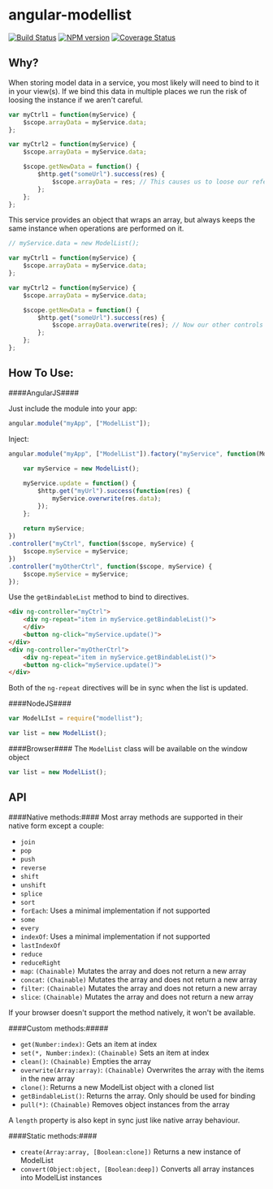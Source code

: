 angular-modellist
=================

[![Build Status](https://travis-ci.org/steelsojka/angular-modellist.svg?branch=master)](https://travis-ci.org/steelsojka/angular-modellist)
[![NPM version](https://badge.fury.io/js/modellist.svg)](http://badge.fury.io/js/modellist)
[![Coverage Status](https://coveralls.io/repos/steelsojka/angular-modellist/badge.png)](https://coveralls.io/r/steelsojka/angular-modellist)

Why?
----
When storing model data in a service, you most likely will need to bind to it in your view(s).
If we bind this data in multiple places we run the risk of loosing the instance if we aren't careful.

```javascript
var myCtrl1 = function(myService) {
	$scope.arrayData = myService.data;
};

var myCtrl2 = function(myService) {
	$scope.arrayData = myService.data;

	$scope.getNewData = function() {
		$http.get("someUrl").success(res) {
			$scope.arrayData = res; // This causes us to loose our reference
		};
	};
};
```

This service provides an object that wraps an array, but always keeps the same instance when operations are performed on it.

```javascript
// myService.data = new ModelList();

var myCtrl1 = function(myService) {
	$scope.arrayData = myService.data;
};

var myCtrl2 = function(myService) {
	$scope.arrayData = myService.data;

	$scope.getNewData = function() {
		$http.get("someUrl").success(res) {
			$scope.arrayData.overwrite(res); // Now our other controls arrayData updates with this one!
		};
	};
};
```
How To Use: 
-----------

####AngularJS####

Just include the module into your app:

```javascript
angular.module("myApp", ["ModelList"]);
```

Inject:

```javascript
angular.module("myApp", ["ModelList"]).factory("myService", function(ModelList, $http) {
	
	var myService = new ModelList();

	myService.update = function() {
		$http.get("myUrl").success(function(res) {
			myService.overwrite(res.data);
		});
	};
	
	return myService;
})
.controller("myCtrl", function($scope, myService) {
	$scope.myService = myService;
})
.controller("myOtherCtrl", function($scope, myService) {
	$scope.myService = myService;
});
```

Use the `getBindableList` method to bind to directives.

```html
<div ng-controller="myCtrl">
	<div ng-repeat="item in myService.getBindableList()">
	</div>
	<button ng-click="myService.update()">
</div>
<div ng-controller="myOtherCtrl">
	<div ng-repeat="item in myService.getBindableList()">
	<button ng-click="myService.update()">
</div>
```

Both of the `ng-repeat` directives will be in sync when the list is updated.

####NodeJS####

```javascript
var ModelLIst = require("modellist");

var list = new ModelList();
```

####Browser####
The `ModelList` class will be available on the window object

```javascript
var list = new ModelList();
```

API
---

####Native methods:####
Most array methods are supported in their native form except a couple:

- `join`
- `pop`
- `push`
- `reverse`
- `shift`
- `unshift` 
- `splice`
- `sort`
- `forEach`: Uses a minimal implementation if not supported
- `some`
- `every`
- `indexOf`: Uses a minimal implementation if not supported
- `lastIndexOf`
- `reduce`
- `reduceRight`
- `map`: `(Chainable)` Mutates the array and does not return a new array
- `concat`: `(Chainable)` Mutates the array and does not return a new array
- `filter`: `(Chainable)` Mutates the array and does not return a new array
- `slice`: `(Chainable)` Mutates the array and does not return a new array

If your browser doesn't support the method natively, it won't be available.

####Custom methods:#####

- `get(Number:index)`: Gets an item at index
- `set(*, Number:index)`: `(Chainable)` Sets an item at index
- `clean()`: `(Chainable)` Empties the array
- `overwrite(Array:array)`: `(Chainable)` Overwrites the array with the items in the new array
- `clone()`: Returns a new ModelList object with a cloned list
- `getBindableList()`: Returns the array. Only should be used for binding
- `pull(*)`: `(Chainable)` Removes object instances from the array

A `length` property is also kept in sync just like native array behaviour.

####Static methods:####
- `create(Array:array, [Boolean:clone])` Returns a new instance of ModelList
- `convert(Object:object, [Boolean:deep])` Converts all array instances into ModelList instances

